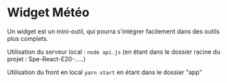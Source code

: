 # Widget Météo

Un widget est un mini-outil, qui pourra s'intégrer facilement dans des outils plus complets.

Utilisation du serveur local :
`node api.js` (en étant dans le dossier racine du projet : Spe-React-E20-.....)

Utilisation du front en local
`yarn start` en étant dans le dossier "app"
